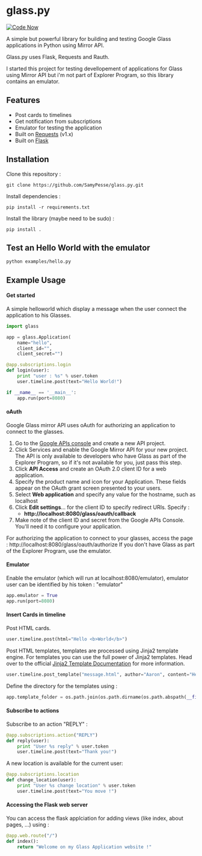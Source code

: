 glass.py
========

[![Code Now](https://friendco.de/widgets/image/codenow?url=https%3A%2F%2Fgithub.com%2FSamyPesse%2Fglass.py.git)](https://friendco.de/widgets/url/codenow?url=https%3A%2F%2Fgithub.com%2FSamyPesse%2Fglass.py.git)

A simple but powerful library for building and testing Google Glass applications in Python using Mirror API.

Glass.py uses Flask, Requests and Rauth.

I started this project for testing devellopement of applications for Glass using Mirror API but i'm not part of Explorer Program, so this library contains an emulator.


## Features

* Post cards to timelines
* Get notification from subscriptions
* Emulator for testing the application
* Built on [Requests](https://github.com/kennethreitz/requests) (v1.x)
* Built on [Flask](http://flask.pocoo.org/)

## Installation

Clone this repository :

	git clone https://github.com/SamyPesse/glass.py.git

Install dependencies :

	pip install -r requirements.txt

Install the library (maybe need to be sudo) :

	pip install .

## Test an Hello World with the emulator

	python examples/hello.py

## Example Usage

#### Get started

A simple helloworld which display a message when the user connect the application to his Glasses.

```python
import glass

app = glass.Application(
	name="hello",
	client_id="",
	client_secret="")

@app.subscriptions.login
def login(user):
	print "user : %s" % user.token
	user.timeline.post(text="Hello World!")

if __name__ == '__main__':
    app.run(port=8080)
```

#### oAuth

Google Glass mirror API uses oAuth for authorizing an application to connect to the glasses.

1. Go to the [Google APIs console](https://code.google.com/apis/console/) and create a new API project.
2. Click Services and enable the Google Mirror API for your new project. The API is only available to developers who have Glass as part of the Explorer Program, so if it's not available for you, just pass this step.
3. Click **API Access** and create an OAuth 2.0 client ID for a web application.
4. Specify the product name and icon for your Application. These fields appear on the OAuth grant screen presented to your users.
5. Select **Web application** and specify any value for the hostname, such as localhost
6. Click **Edit settings**... for the client ID to specify redirect URIs. Specify :
	* **http://localhost:8080/glass/oauth/callback**
7. Make note of the client ID and secret from the Google APIs Console. You'll need it to configure your application.

For authorizing the application to connect to your glasses, access the page : http://localhost:8080/glass/oauth/authorize
If you don't have Glass as part of the Explorer Program, use the emulator.

#### Emulator

Enable the emulator (which will run at localhost:8080/emulator), emulator user can be identified by his token : "emulator"

```python
app.emulator = True
app.run(port=8080)
```

#### Insert Cards in timeline

Post HTML cards.

```python
user.timeline.post(html="Hello <b>World</b>")
```

Post HTML templates, templates are processed using Jinja2 template engine.
For templates you can use the full power of Jinja2 templates. Head over to the official [Jinja2 Template Documentation](http://jinja.pocoo.org/2/documentation/templates) for more information.

```python
user.timeline.post_template("message.html", author="Aaron", content="Hey, How are you ?")
```

Define the directory for the templates using :

```python
app.template_folder = os.path.join(os.path.dirname(os.path.abspath(__file__)), 'templates')
```

#### Subscribe to actions

Subscribe to an action "REPLY" :

```python
@app.subscriptions.action("REPLY")
def reply(user):
	print "User %s reply" % user.token
	user.timeline.post(text="Thank you!")
```

A new location is available for the current user:

```python
@app.subscriptions.location
def change_location(user):
	print "User %s change location" % user.token
	user.timeline.post(text="You move !")
```

#### Accessing the Flask web server

You can access the flask applciation for adding views (like index, about pages, ...) using :

```python
@app.web.route("/")
def index():
	return "Welcome on my Glass Application website !"
```

